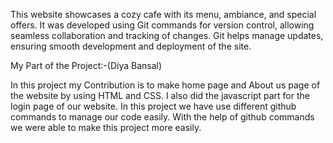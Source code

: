 This website showcases a cozy cafe with its menu, ambiance, and special offers. It was developed using Git commands for version control, allowing seamless collaboration and tracking of changes. Git helps manage updates, ensuring smooth development and deployment of the site.

My Part of the Project:-(Diya Bansal)

In this project my Contribution is to make home page and About us page of the website by using HTML and CSS.
I also did the javascript part for the login page of our website.
In this project we have use different github commands to manage our code easily.
With the help of github commands we were able to make this project more easily.